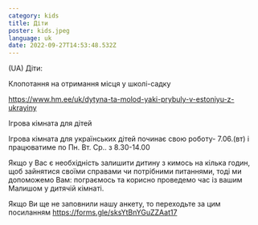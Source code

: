 ```yaml
---
category: kids
title: Діти
poster: kids.jpeg
language: uk
date: 2022-09-27T14:53:48.532Z
---
```

(UA) Діти:

Клопотання на отримання місця у школі-садку

https://www.hm.ee/uk/dytyna-ta-molod-yaki-prybuly-v-estoniyu-z-ukrayiny

Ігрова кімната для дітей

Ігрова кімната для українських дітей починає свою роботу- 7.06.(вт) і працюватиме по Пн. Вт. Ср.. з 8.30-14.00

Якщо у Вас є необхідність залишити дитину з кимось на кілька годин, щоб зайнятися своїми справами чи потрібними питаннями, тоді ми допоможемо Вам: пограємось та корисно проведемо час із вашим Малишом у дитячій кімнаті.

Якщо Ви ще не заповнили нашу анкету, то переходьте за цим посиланням https://forms.gle/sksYtBnYGuZZAat17